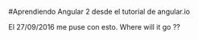#Aprendiendo Angular 2 desde el tutorial de angular.io

El 27/09/2016 me puse con esto.
Where will it go ??
 